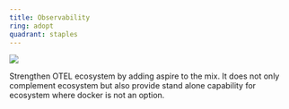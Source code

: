 ```yaml
---
title: Observability
ring: adopt
quadrant: staples
---
```


[![](https://img.shields.io/badge/aspire-ef8d22?logo=hackthebox&logoColor=000&style=flat)](https://aspiredashboard.com/)

Strengthen OTEL ecosystem by adding aspire to the mix. It does not only complement ecosystem but also provide stand alone capability for ecosystem where docker is not an option. 
